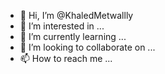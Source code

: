 - 👋 Hi, I’m @KhaledMetwallly
- 👀 I’m interested in ...
- 🌱 I’m currently learning ...
- 💞️ I’m looking to collaborate on ...
- 📫 How to reach me ...

<!---
KhaledMetwallly/KhaledMetwallly is a ✨ special ✨ repository because its `README.md` (this file) appears on your GitHub profile.
You can click the Preview link to take a look at your changes.
--->
